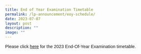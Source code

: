 ```yaml
---
title: End of Year Examination Timetable
permalink: /lp-announcement/eoy-schedule/
date: 2023-07-07
layout: post
description: ""
image: ""
---
```

<p style="font-family:sans-serif;font-size:14.5px;">Please click <a href="https://drive.google.com/drive/folders/1FzOCxZDP34-PnfgNMQVe2LmNGqk4L6vc?usp=drive_link" style="font-family:sans-serif;font-size:14.5px;"> here</a> for the 2023 End-Of-Year Examination timetable.</p>